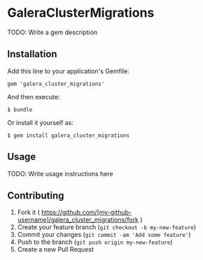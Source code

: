 # GaleraClusterMigrations

TODO: Write a gem description

## Installation

Add this line to your application's Gemfile:

    gem 'galera_cluster_migrations'

And then execute:

    $ bundle

Or install it yourself as:

    $ gem install galera_cluster_migrations

## Usage

TODO: Write usage instructions here

## Contributing

1. Fork it ( https://github.com/[my-github-username]/galera_cluster_migrations/fork )
2. Create your feature branch (`git checkout -b my-new-feature`)
3. Commit your changes (`git commit -am 'Add some feature'`)
4. Push to the branch (`git push origin my-new-feature`)
5. Create a new Pull Request
